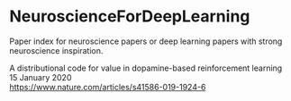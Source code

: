 # NeuroscienceForDeepLearning
Paper index for neuroscience papers or deep learning papers with strong neuroscience inspiration.

A distributional code for value in dopamine-based reinforcement learning<br />
15 January 2020<br />
https://www.nature.com/articles/s41586-019-1924-6

